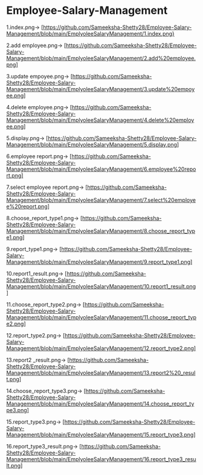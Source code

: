 # Employee-Salary-Management

1.index.png-> [https://github.com/Sameeksha-Shetty28/Employee-Salary-Management/blob/main/EmplyoleeSalaryManagement/1.index.png}

2.add employee.png-> [https://github.com/Sameeksha-Shetty28/Employee-Salary-Management/blob/main/EmplyoleeSalaryManagement/2.add%20employee.png]

3.update empoyee.png-> [https://github.com/Sameeksha-Shetty28/Employee-Salary-Management/blob/main/EmplyoleeSalaryManagement/3.update%20empoyee.png]

4.delete employee.png-> [https://github.com/Sameeksha-Shetty28/Employee-Salary-Management/blob/main/EmplyoleeSalaryManagement/4.delete%20employee.png]

5.display.png-> [https://github.com/Sameeksha-Shetty28/Employee-Salary-Management/blob/main/EmplyoleeSalaryManagement/5.display.png]

6.employee report.png-> [https://github.com/Sameeksha-Shetty28/Employee-Salary-Management/blob/main/EmplyoleeSalaryManagement/6.employee%20report.png]

7.select employee report.png-> [https://github.com/Sameeksha-Shetty28/Employee-Salary-Management/blob/main/EmplyoleeSalaryManagement/7.select%20employee%20report.png]

8.choose_report_type1.png-> [https://github.com/Sameeksha-Shetty28/Employee-Salary-Management/blob/main/EmplyoleeSalaryManagement/8.choose_report_type1.png]

9.report_type1.png-> [https://github.com/Sameeksha-Shetty28/Employee-Salary-Management/blob/main/EmplyoleeSalaryManagement/9.report_type1.png]

10.report1_result.png-> [https://github.com/Sameeksha-Shetty28/Employee-Salary-Management/blob/main/EmplyoleeSalaryManagement/10.report1_result.png]

11.choose_report_type2.png-> [https://github.com/Sameeksha-Shetty28/Employee-Salary-Management/blob/main/EmplyoleeSalaryManagement/11.choose_report_type2.png]

12.report_type2.png-> [https://github.com/Sameeksha-Shetty28/Employee-Salary-Management/blob/main/EmplyoleeSalaryManagement/12.report_type2.png]

13.report2 _result.png-> [https://github.com/Sameeksha-Shetty28/Employee-Salary-Management/blob/main/EmplyoleeSalaryManagement/13.report2%20_result.png]

14.choose_report_type3.png-> [https://github.com/Sameeksha-Shetty28/Employee-Salary-Management/blob/main/EmplyoleeSalaryManagement/14.choose_report_type3.png]

15.report_type3.png-> [https://github.com/Sameeksha-Shetty28/Employee-Salary-Management/blob/main/EmplyoleeSalaryManagement/15.report_type3.png]

16.report_type3_result.png-> [https://github.com/Sameeksha-Shetty28/Employee-Salary-Management/blob/main/EmplyoleeSalaryManagement/16.report_type3_result.png]















